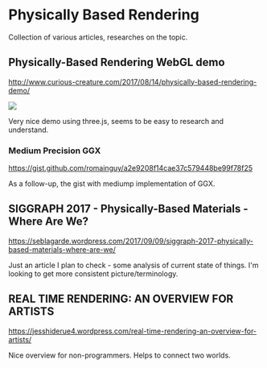 # Physically Based Rendering

Collection of various articles, researches on the topic.

## Physically-Based Rendering WebGL demo
http://www.curious-creature.com/2017/08/14/physically-based-rendering-demo/

![](http://www.curious-creature.com/blog/wp-content/uploads/2017/08/pbr1-950x680.png)

Very nice demo using three.js, seems to be easy to research and understand.

### Medium Precision GGX
https://gist.github.com/romainguy/a2e9208f14cae37c579448be99f78f25

As a follow-up, the gist with mediump implementation of GGX.

## SIGGRAPH 2017 - Physically-Based Materials - Where Are We? 
https://seblagarde.wordpress.com/2017/09/09/siggraph-2017-physically-based-materials-where-are-we/

Just an article I plan to check - some analysis of current state of things.
I'm looking to get more consistent picture/terminology.

## REAL TIME RENDERING: AN OVERVIEW FOR ARTISTS
https://jesshiderue4.wordpress.com/real-time-rendering-an-overview-for-artists/

Nice overview for non-programmers. Helps to connect two worlds.





